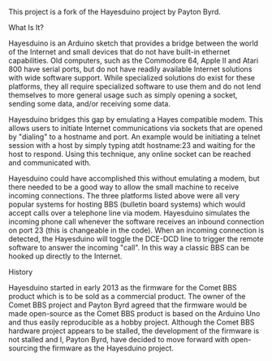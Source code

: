 This project is a fork of the Hayesduino project by Payton Byrd.

What Is It?

Hayesduino is an Arduino sketch that provides a bridge between the world of the Internet and small devices that do not have built-in ethernet capabilities. Old computers, such as the Commodore 64, Apple II and Atari 800 have serial ports, but do not have readily available Internet solutions with wide software support. While specialized solutions do exist for these platforms, they all require specialized software to use them and do not lend themselves to more general usage such as simply opening a socket, sending some data, and/or receiving some data.

Hayesduino bridges this gap by emulating a Hayes compatible modem. This allows users to initiate Internet communications via sockets that are opened by "dialing" to a hostname and port. An example would be initiating a telnet session with a host by simply typing atdt hostname:23 and waiting for the host to respond. Using this technique, any online socket can be reached and communicated with.

Hayesduino could have accomplished this without emulating a modem, but there needed to be a good way to allow the small machine to receive incoming connections. The three platforms listed above were all very popular systems for hosting BBS (bulletin board systems) which would accept calls over a telephone line via modem. Hayesduino simulates the incoming phone call whenever the software receives an inbound connection on port 23 (this is changeable in the code). When an incoming connection is detected, the Hayesduino will toggle the DCE-DCD line to trigger the remote software to answer the incoming "call". In this way a classic BBS can be hooked up directly to the Internet.

History

Hayesduino started in early 2013 as the firmware for the Comet BBS product which is to be sold as a commercial product. The owner of the Comet BBS project and Payton Byrd agreed that the firmware would be made open-source as the Comet BBS product is based on the Arduino Uno and thus easily reproducible as a hobby project. Although the Comet BBS hardware project appears to be stalled, the development of the firmware is not stalled and I, Payton Byrd, have decided to move forward with open-sourcing the firmware as the Hayesduino project.
